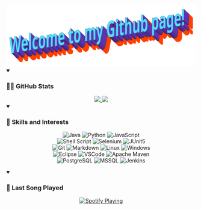 <!-- My GitHub Readme -->

<div align="center">
	<img src="Saudacoes.png" alt="Greetings!">
</div>

<details open> 
    <summary><h3> 👨‍💻 GitHub Stats </h3></summary>
<div align="center">
  <a href="https://github.com/anuraghazra/github-readme-stats">
    <img
      height="180"
      src="https://github-readme-stats-guilherme-vescos-projects.vercel.app/api?username=gVesco&show_icons=true&theme=codeSTACKr&hide=issues&show=prs_merged_percentage&count_private=true&cache_seconds=3600&v=1756860146"
    />
  </a>
  <a href="https://github.com/anuraghazra/github-readme-stats">
    <img
      height="180"
      src="https://github-readme-stats-guilherme-vescos-projects.vercel.app/api/top-langs/?username=gVesco&layout=donut&theme=codeSTACKr&langs_count=5&exclude_repo=madeiranit-projeto&count_private=true&cache_seconds=3600&v=1756860146"
    />
  </a>
</details>
</div>

<details open> 
    <summary><h3> 📱 Skills and Interests </h3></summary>
<div align="center">

![Java](https://img.shields.io/badge/Java-ED8B00?style=for-the-badge&logo=openjdk&logoColor=white)
![Python](https://img.shields.io/badge/Python-14354C?style=for-the-badge&logo=python&logoColor=white)
![JavaScript](https://img.shields.io/badge/JavaScript-F7DF1E?style=for-the-badge&logo=javascript&logoColor=black)
<br/>
![Shell Script](https://img.shields.io/badge/shell_script-%23121011.svg?style=for-the-badge&logo=gnu-bash&logoColor=white)
![Selenium](https://img.shields.io/badge/-selenium-%43B02A?style=for-the-badge&logo=selenium&logoColor=white)
![JUnit5](https://img.shields.io/badge/JUnit5-f5f5f5?style=for-the-badge&logo=junit5&logoColor=dc524a)
<br/>
![Git](https://img.shields.io/badge/git-%23F05033.svg?style=for-the-badge&logo=git&logoColor=white)
![Markdown](https://img.shields.io/badge/markdown-%23000000.svg?style=for-the-badge&logo=markdown&logoColor=white)
![Linux](https://img.shields.io/badge/Linux-FCC624?style=for-the-badge&logo=linux&logoColor=black)
![Windows](https://img.shields.io/badge/Windows-0078D6?style=for-the-badge&logo=windows&logoColor=white)
<br/>
![Eclipse](https://img.shields.io/badge/Eclipse-2C2255?style=for-the-badge&logo=eclipse&logoColor=white)
![VSCode](https://img.shields.io/badge/Visual_Studio_Code-0078D4?style=for-the-badge&logo=visual%20studio%20code&logoColor=white)
![Apache Maven](https://img.shields.io/badge/Apache%20Maven-C71A36?style=for-the-badge&logo=Apache%20Maven&logoColor=white)
<br/>
![PostgreSQL](https://img.shields.io/badge/PostgreSQL-316192?style=for-the-badge&logo=postgresql&logoColor=white)
![MSSQL](https://img.shields.io/badge/Microsoft_SQL_Server-CC2927?style=for-the-badge&logo=microsoft-sql-server&logoColor=white)
![Jenkins](https://img.shields.io/badge/jenkins-%232C5263.svg?style=for-the-badge&logo=jenkins&logoColor=white)

</div>
</details>

<details open> 
    <summary><h3> 🎵 Last Song Played </h3></summary>

<div align="center">
	<a href="https://open.spotify.com/user/12150707714">
    	<img src="https://novatorem-sepia-nine.vercel.app/api/spotify" alt="Spotify Playing" width="500" />
	</a>
</div>

</details>
